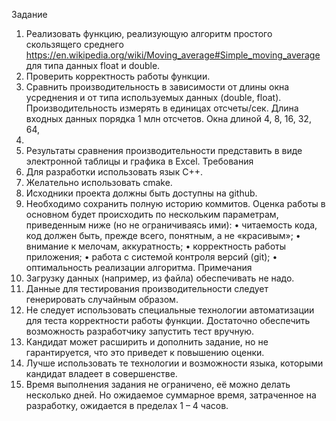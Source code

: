 Задание
1. Реализовать функцию, реализующую алгоритм простого скользящего среднего
https://en.wikipedia.org/wiki/Moving_average#Simple_moving_average для типа данных float
и double.
2. Проверить корректность работы функции.
3. Сравнить производительность в зависимости от длины окна усреднения и от типа
используемых данных (double, float). Производительность измерять в единицах
отсчеты/сек. Длина входных данных порядка 1 млн отсчетов. Окна длиной 4, 8, 16, 32, 64,
128.
4. Результаты сравнения производительности представить в виде электронной таблицы и
графика в Excel.
Требования
1. Для разработки использовать язык C++.
2. Желательно использовать cmake.
3. Исходники проекта должны быть доступны на github.
4. Необходимо сохранить полную историю коммитов.
Оценка работы в основном будет происходить по нескольким параметрам, приведенным ниже
(но не ограничиваясь ими):
• читаемость кода, код должен быть, прежде всего, понятным, а не «красивым»;
• внимание к мелочам, аккуратность;
• корректность работы приложения;
• работа с системой контроля версий (git);
• оптимальность реализации алгоритма.
Примечания
1. Загрузку данных (например, из файла) обеспечивать не надо.
2. Данные для тестирования производительности следует генерировать случайным образом.
3. Не следует использовать специальные технологии автоматизации для теста корректности
работы функции. Достаточно обеспечить возможность разработчику запустить тест
вручную.
4. Кандидат может расширить и дополнить задание, но не гарантируется, что это приведет к
повышению оценки.
5. Лучше использовать те технологии и возможности языка, которыми кандидат владеет в
совершенстве.
6. Время выполнения задания не ограничено, её можно делать несколько дней. Но
ожидаемое суммарное время, затраченное на разработку, ожидается в пределах 1 – 4
часов.
